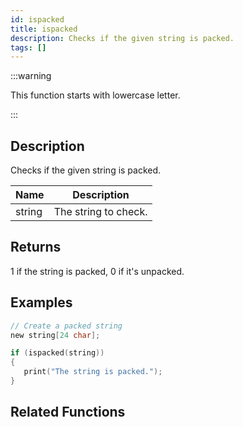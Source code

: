 ```yaml
---
id: ispacked
title: ispacked
description: Checks if the given string is packed.
tags: []
---
```


:::warning

This function starts with lowercase letter.

:::

## Description

Checks if the given string is packed.

| Name   | Description          |
| ------ | -------------------- |
| string | The string to check. |

## Returns

1 if the string is packed, 0 if it's unpacked.

## Examples

```c
// Create a packed string
new string[24 char];

if (ispacked(string))
{
   print("The string is packed.");
}
```

## Related Functions
